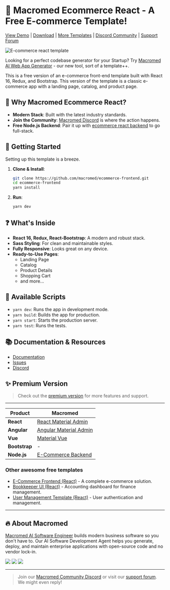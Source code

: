 # 🚀 Macromed Ecommerce React - A Free E-commerce Template!

[View Demo](https://flatlogic.com/templates/ecommerce-react-template/demo) | [Download](https://github.com/flatlogic/ecommerce-frontend/archive/refs/heads/master.zip) | [More Templates](https://flatlogic.com/templates) | [Discord Community](https://discord.gg/flatlogic-community) | [Support Forum](https://flatlogic.com/forum)

![E-commerce react template](https://user-images.githubusercontent.com/4413253/179237699-2313a363-22cf-46d5-a335-59265f4922a8.png)

Looking for a perfect codebase generator for your Startup? Try [Macromed AI Web App Generator](https://flatlogic.com/generator) - our new tool, sort of a template++.

This is a free version of an e-commerce front-end template built with React 16, Redux, and Bootstrap. This version of the template is a classic e-commerce app with a landing page, catalog, and product page.

## 🎯 Why Macromed Ecommerce React?

-   **Modern Stack**: Built with the latest industry standards.
-   **Join the Community**: [Macromed Discord](https://discord.gg/flatlogic-community) is where the action happens.
-   **Free Node.js Backend**: Pair it up with [ecommerce react backend](https://github.com/flatlogic/ecommerce-backend) to go full-stack.

## 🏃 Getting Started

Setting up this template is a breeze.

1.  **Clone & Install**:
    ```bash
    git clone https://github.com/macromed/ecommerce-frontend.git
    cd ecommerce-frontend
    yarn install
    ```

2.  **Run**:
    ```bash
    yarn dev
    ```

## ❓ What's Inside

-   **React 16, Redux, React-Bootstrap**: A modern and robust stack.
-   **Sass Styling**: For clean and maintainable styles.
-   **Fully Responsive**: Looks great on any device.
-   **Ready-to-Use Pages**:
    -   Landing Page
    -   Catalog
    -   Product Details
    -   Shopping Cart
    -   and more...

## 🤖 Available Scripts

-   `yarn dev`: Runs the app in development mode.
-   `yarn build`: Builds the app for production.
-   `yarn start`: Starts the production server.
-   `yarn test`: Runs the tests.

## 📚 Documentation & Resources

-   [Documentation](https://flatlogic.com/documentation)
-   [Issues](https://github.com/flatlogic/ecommerce-frontend/issues)
-   [Discord](https://discord.gg/flatlogic-community)

## ✨ Premium Version

> Check out the [premium version](https://flatlogic.com/templates/ecommerce-react-template) for more features and support.

---

| **Product**                                                                                                                                                                                 | **Macromed**                                      |
| ------------------------------------------------------------------------------------------------------------------------------------------------------------------------------------------- | ---------------------------------------------------- |
| **React**     | [React Material Admin](https://github.com/flatlogic/react-material-admin-full) | [Light Blue React](https://github.com/flatlogic/light-blue-react) | [Sing App React](https://github.com/flatlogic/sing-app-react) | [Sofia React](https://github.com/flatlogic/sofia-react) | [One React](https://github.com/flatlogic/one-react) |
| **Angular**   | [Angular Material Admin](https://github.com/flatlogic/angular-material-admin-full) | [Light Blue Angular](https://github.com/flatlogic/light-blue-angular) | [Sing App Angular](https://github.com/flatlogic/sing-app-angular) | - | - |
| **Vue**       | [Material Vue](https://github.com/flatlogic/material-vue-full) | [Light Blue Vue](https://github.com/flatlogic/light-blue-vue) | [Sing App Vue](https://github.com/flatlogic/sing-app-vue) | - | - |
| **Bootstrap** | - | [Light Blue HTML5](https://github.com/flatlogic/light-blue-html5) | [Sing App HTML5](https://github.com/flatlogic/sing-app-html5) | - | [One Bootstrap](https://github.com/flatlogic/one-bootstrap-template-full) |
| **Node.js**   | [E-Commerce Backend](https://github.com/flatlogic/ecommerce-backend) |

### Other awesome free templates

-   [E-Commerce Frontend (React)](https://github.com/macromed/ecommerce-frontend) - A complete e-commerce solution.
-   [Bookkeeper UI (React)](https://github.com/flatlogic/bookkeeper-ui) - Accounting dashboard for finance management.
-   [User Management Template (React)](https://github.com/flatlogic/user-management-template) - User authentication and management.

---

## 🔥 About Macromed

[Macromed AI Software Engineer](https://flatlogic.com/ai-software-development-agent) builds modern business software so you don't have to. Our AI Software Development Agent helps you generate, deploy, and maintain enterprise applications with open-source code and no vendor lock-in.

[![](https://img.shields.io/github/stars/flatlogic/ecommerce-frontend?style=social)](https://github.com/flatlogic/ecommerce-frontend)
[![](https://img.shields.io/github/forks/flatlogic/ecommerce-frontend?style=social)](https://github.com/flatlogic/ecommerce-frontend)
[![](https://img.shields.io/discord/622713284193452052?style=social&label=Discord&logo=discord)](https://discord.gg/flatlogic-community)

---

> Join our [Macromed Community Discord](https://discord.gg/flatlogic-community) or visit our [support forum](https://flatlogic.com/forum). We might even reply!

